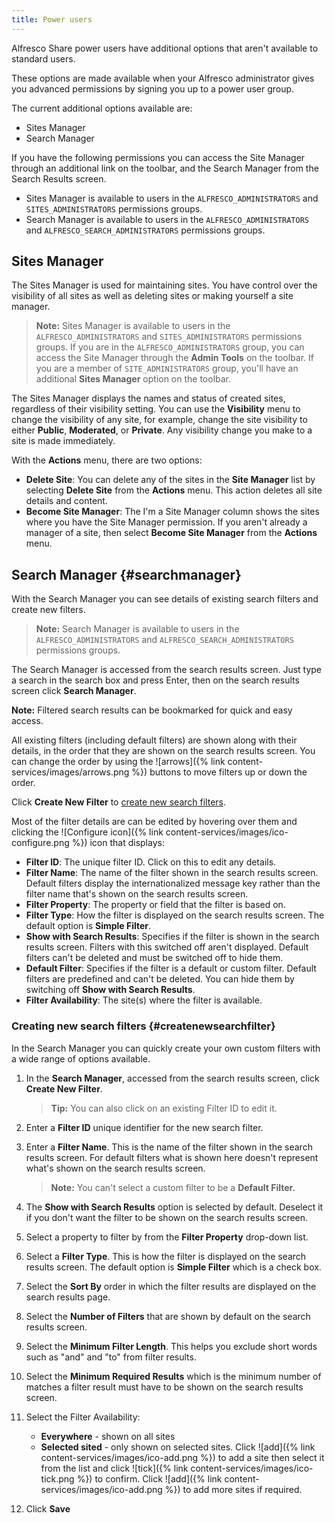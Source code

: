 ```yaml
---
title: Power users
---
```


Alfresco Share power users have additional options that aren't available to standard users.

These options are made available when your Alfresco administrator gives you advanced permissions by signing you up to 
a power user group.

The current additional options available are:

* Sites Manager
* Search Manager

If you have the following permissions you can access the Site Manager through an additional link on the toolbar, and 
the Search Manager from the Search Results screen.

* Sites Manager is available to users in the `ALFRESCO_ADMINISTRATORS` and `SITES_ADMINISTRATORS` permissions groups.
* Search Manager is available to users in the `ALFRESCO_ADMINISTRATORS` and `ALFRESCO_SEARCH_ADMINISTRATORS` permissions groups.

## Sites Manager

The Sites Manager is used for maintaining sites. You have control over the visibility of all sites as well as deleting 
sites or making yourself a site manager.

> **Note:** Sites Manager is available to users in the `ALFRESCO_ADMINISTRATORS` and `SITES_ADMINISTRATORS` permissions groups. If you are in the `ALFRESCO_ADMINISTRATORS` group, you can access the Site Manager through the **Admin Tools** on the toolbar. If you are a member of `SITE_ADMINISTRATORS` group, you'll have an additional **Sites Manager** option on the toolbar.

The Sites Manager displays the names and status of created sites, regardless of their visibility setting. You can use 
the **Visibility** menu to change the visibility of any site, for example, change the site visibility to either 
**Public**, **Moderated**, or **Private**. Any visibility change you make to a site is made immediately.

With the **Actions** menu, there are two options:

* **Delete Site**: You can delete any of the sites in the **Site Manager** list by selecting **Delete Site** from the **Actions** menu. This action deletes all site details and content.
* **Become Site Manager**: The I'm a Site Manager column shows the sites where you have the Site Manager permission. If you aren't already a manager of a site, then select **Become Site Manager** from the **Actions** menu.

## Search Manager {#searchmanager}

With the Search Manager you can see details of existing search filters and create new filters.

> **Note:** Search Manager is available to users in the `ALFRESCO_ADMINISTRATORS` and `ALFRESCO_SEARCH_ADMINISTRATORS` permissions groups.

The Search Manager is accessed from the search results screen. Just type a search in the search box and press Enter, 
then on the search results screen click **Search Manager**.

**Note:** Filtered search results can be bookmarked for quick and easy access.

All existing filters (including default filters) are shown along with their details, in the order that they are shown 
on the search results screen. You can change the order by using the ![arrows]({% link content-services/images/arrows.png %}) 
buttons to move filters up or down the order.

Click **Create New Filter** to [create new search filters](#createnewsearchfilter).

Most of the filter details are can be edited by hovering over them and clicking the 
![Configure icon]({% link content-services/images/ico-configure.png %}) icon that displays:

* **Filter ID**: The unique filter ID. Click on this to edit any details.
* **Filter Name**: The name of the filter shown in the search results screen. Default filters display the internationalized message key rather than the filter name that's shown on the search results screen.
* **Filter Property**: The property or field that the filter is based on.
* **Filter Type**: How the filter is displayed on the search results screen. The default option is **Simple Filter**.
* **Show with Search Results**: Specifies if the filter is shown in the search results screen. Filters with this switched off aren't displayed. Default filters can't be deleted and must be switched off to hide them.
* **Default Filter**: Specifies if the filter is a default or custom filter. Default filters are predefined and can't be deleted. You can hide them by switching off **Show with Search Results**.
* **Filter Availability**: The site(s) where the filter is available.

### Creating new search filters {#createnewsearchfilter}

In the Search Manager you can quickly create your own custom filters with a wide range of options available.

1. In the **Search Manager**, accessed from the search results screen, click **Create New Filter**.

    > **Tip:** You can also click on an existing Filter ID to edit it.

2. Enter a **Filter ID** unique identifier for the new search filter.

3. Enter a **Filter Name**. This is the name of the filter shown in the search results screen. For default filters what is shown here doesn't represent what's shown on the search results screen.

    > **Note:** You can't select a custom filter to be a **Default Filter.**

4. The **Show with Search Results** option is selected by default. Deselect it if you don't want the filter to be shown on the search results screen.

5. Select a property to filter by from the **Filter Property** drop-down list.

6. Select a **Filter Type**. This is how the filter is displayed on the search results screen. The default option is **Simple Filter** which is a check box.

7. Select the **Sort By** order in which the filter results are displayed on the search results page.

8. Select the **Number of Filters** that are shown by default on the search results screen.

9. Select the **Minimum Filter Length**. This helps you exclude short words such as "and" and "to" from filter results.

10. Select the **Minimum Required Results** which is the minimum number of matches a filter result must have to be shown on the search results screen.

11. Select the Filter Availability:

    * **Everywhere** - shown on all sites
    * **Selected sited** - only shown on selected sites. Click ![add]({% link content-services/images/ico-add.png %}) to add a site then select it from the list and click ![tick]({% link content-services/images/ico-tick.png %}) to confirm. Click ![add]({% link content-services/images/ico-add.png %}) to add more sites if required.

12. Click **Save**
